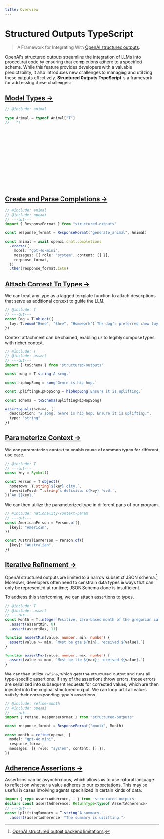 ```yaml
---
title: Overview
---
```


<!--@include: ./fragments.md-->

# Structured Outputs TypeScript

> A Framework for Integrating With
> [OpenAI structured outputs](https://platform.openai.com/docs/guides/structured-outputs).

OpenAI's structured outputs streamline the integration of LLMs into procedural code by ensuring that
completions adhere to a specified schema. While this feature provides developers with a valuable
predictability, it also introduces new challenges to managing and utilizing these outputs
effectively. **Structured Outputs TypeScript** is a framework for addressing these challenges:

## [Model Types &rarr;](./types/index.md)

```ts twoslash
// @include: animal

type Animal = typeof Animal["T"]
//   ^?
```

<br />
<br />
<br />
<br />
<br />
<br />
<br />
<br />
<br />
<br />
<br />

## [Create and Parse Completions &rarr;](./consumers/response-format.md)

```ts {3,9,11} twoslash
// @include: animal
// @include: openai
// ---cut---
import { ResponseFormat } from "structured-outputs"

const response_format = ResponseFormat("generate_animal", Animal)

const animal = await openai.chat.completions
  .create({
    model: "gpt-4o-mini",
    messages: [{ role: "system", content: [] }],
    response_format,
  })
  .then(response_format.into)
```

## [Attach Context To Types &rarr;](./context/chaining.md)

We can treat any type as a tagged template function to attach descriptions that serve as additional
context to guide the LLM.

```ts twoslash {2}
// @include: T
// ---cut---
const Dog = T.object({
  toy: T.enum("Bone", "Shoe", "Homework")`The dog's preferred chew toy.`,
})
```

Context attachment can be chained, enabling us to legibly compose types with richer context.

```ts {12} twoslash
// @include: T
// @include: assert
// ---cut---
import { toSchema } from "structured-outputs"

const song = T.string`A song.`

const hiphopSong = song`Genre is hip hop.`

const upliftingHipHopSong = hiphopSong`Ensure it is uplifting.`

const schema = toSchema(upliftingHipHopSong)

assertEquals(schema, {
  description: "A song. Genre is hip hop. Ensure it is uplifting.",
  type: "string",
})
```

## [Parameterize Context &rarr;](./context/parameters.md)

We can parameterize context to enable reuse of common types for different use case.

```ts twoslash include nationality-context-param
// @include: T
// ---cut---
const key = Symbol()

const Person = T.object({
  hometown: T.string`${key} city.`,
  favoriteFood: T.string`A delicious ${key} food.`,
})`An ${key}.`
```

We can then utilize the parameterized type in different parts of our program.

```ts twoslash
// @include: nationality-context-param
// ---cut---
const AmericanPerson = Person.of({
  [key]: "American",
})

const AustralianPerson = Person.of({
  [key]: "Australian",
})
```

## [Iterative Refinement &rarr;](./consumers/refine.md)

OpenAI structured outputs are limited to a narrow subset of JSON schema.[^1] Moreover, developers
often need to constrain data types in ways that can only be represented at runtime; JSON Schema
alone is insufficient.

To address this shortcoming, we can attach assertions to types.

```ts twoslash include refine-month
// @include: T
// @include: assert
// ---cut---
const Month = T.integer`Positive, zero-based month of the gregorian calendar.`
  .assert(assertMin, 0)
  .assert(assertMax, 11)

function assertMin(value: number, min: number) {
  assert(value >= min, `Must be gte ${min}; received ${value}.`)
}

function assertMax(value: number, max: number) {
  assert(value <= max, `Must be lte ${max}; received ${value}.`)
}
```

We can then utilize `refine`, which gets the structured output and runs all type-specific
assertions. If any of the assertions throw errors, those errors are serialized into subsequent
requests for corrected values, which are then injected into the original structured output. We can
loop until all values satisfy their corresponding type's assertions.

```ts twoslash {5} include refine-month
// @include: refine-month
// @include: openai
// ---cut---
import { refine, ResponseFormat } from "structured-outputs"

const response_format = ResponseFormat("month", Month)

const month = refine(openai, {
  model: "gpt-4o-mini",
  response_format,
  messages: [{ role: "system", content: [] }],
})
```

## [Adherence Assertions &rarr;](./consumers/assert-adherence.md)

Assertions can be asynchronous, which allows us to use natural language to reflect on whether a
value adheres to our expectations. This may be useful in cases involving agents specialized in
certain kinds of data.

```ts twoslash {2}
import { type AssertAdherence, T } from "structured-outputs"
declare const assertAdherence: ReturnType<typeof AssertAdherence>
// ---cut---
const UpliftingSummary = T.string`A summary.`
  .assert(assertAdherence, "The summary is uplifting.")
```

[^1]: [OpenAI structured output backend limitations](https://platform.openai.com/docs/guides/structured-outputs#supported-schemas).
